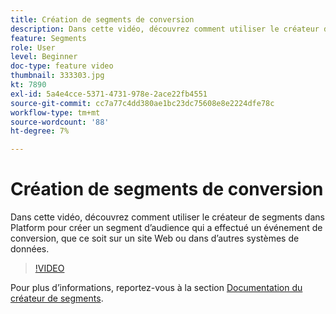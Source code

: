 ```yaml
---
title: Création de segments de conversion
description: Dans cette vidéo, découvrez comment utiliser le créateur de segments dans Platform pour créer un segment d’audience qui a effectué un événement de conversion, que ce soit sur un site Web ou dans d’autres systèmes de données.
feature: Segments
role: User
level: Beginner
doc-type: feature video
thumbnail: 333303.jpg
kt: 7890
exl-id: 5a4e4cce-5371-4731-978e-2ace22fb4551
source-git-commit: cc7a77c4dd380ae1bc23dc75608e8e2224dfe78c
workflow-type: tm+mt
source-wordcount: '88'
ht-degree: 7%

---
```


# Création de segments de conversion

Dans cette vidéo, découvrez comment utiliser le créateur de segments dans Platform pour créer un segment d’audience qui a effectué un événement de conversion, que ce soit sur un site Web ou dans d’autres systèmes de données.

>[!VIDEO](https://video.tv.adobe.com/v/333303/?quality=12&learn=on)

Pour plus d’informations, reportez-vous à la section [Documentation du créateur de segments](https://experienceleague.adobe.com/docs/experience-platform/segmentation/ui/segment-builder.html?lang=fr).
